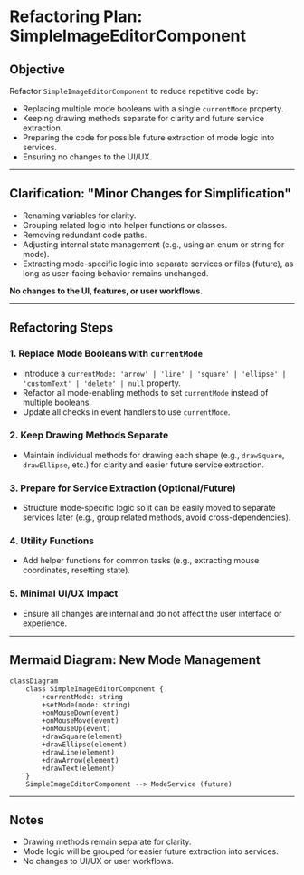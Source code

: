 # Refactoring Plan: SimpleImageEditorComponent

## Objective

Refactor `SimpleImageEditorComponent` to reduce repetitive code by:

- Replacing multiple mode booleans with a single `currentMode` property.
- Keeping drawing methods separate for clarity and future service extraction.
- Preparing the code for possible future extraction of mode logic into services.
- Ensuring no changes to the UI/UX.

---

## Clarification: "Minor Changes for Simplification"

- Renaming variables for clarity.
- Grouping related logic into helper functions or classes.
- Removing redundant code paths.
- Adjusting internal state management (e.g., using an enum or string for mode).
- Extracting mode-specific logic into separate services or files (future), as long as user-facing behavior remains unchanged.

**No changes to the UI, features, or user workflows.**

---

## Refactoring Steps

### 1. Replace Mode Booleans with `currentMode`

- Introduce a `currentMode: 'arrow' | 'line' | 'square' | 'ellipse' | 'customText' | 'delete' | null` property.
- Refactor all mode-enabling methods to set `currentMode` instead of multiple booleans.
- Update all checks in event handlers to use `currentMode`.

### 2. Keep Drawing Methods Separate

- Maintain individual methods for drawing each shape (e.g., `drawSquare`, `drawEllipse`, etc.) for clarity and easier future service extraction.

### 3. Prepare for Service Extraction (Optional/Future)

- Structure mode-specific logic so it can be easily moved to separate services later (e.g., group related methods, avoid cross-dependencies).

### 4. Utility Functions

- Add helper functions for common tasks (e.g., extracting mouse coordinates, resetting state).

### 5. Minimal UI/UX Impact

- Ensure all changes are internal and do not affect the user interface or experience.

---

## Mermaid Diagram: New Mode Management

```mermaid
classDiagram
    class SimpleImageEditorComponent {
        +currentMode: string
        +setMode(mode: string)
        +onMouseDown(event)
        +onMouseMove(event)
        +onMouseUp(event)
        +drawSquare(element)
        +drawEllipse(element)
        +drawLine(element)
        +drawArrow(element)
        +drawText(element)
    }
    SimpleImageEditorComponent --> ModeService (future)
```

---

## Notes

- Drawing methods remain separate for clarity.
- Mode logic will be grouped for easier future extraction into services.
- No changes to UI/UX or user workflows.
